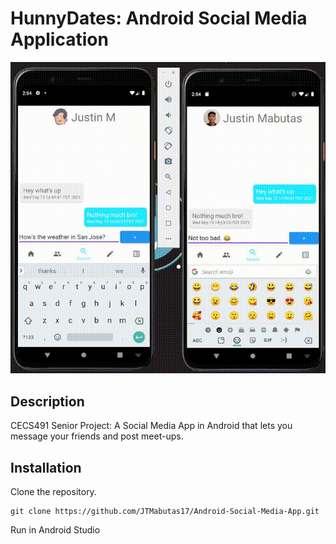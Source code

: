 # HunnyDates: Android Social Media Application

![Project Image](./README/messaging-demo.gif)

## Description

CECS491 Senior Project: A Social Media App in Android that lets you message your friends and post meet-ups.

## Installation

Clone the repository.

```
git clone https://github.com/JTMabutas17/Android-Social-Media-App.git
```

Run in Android Studio
